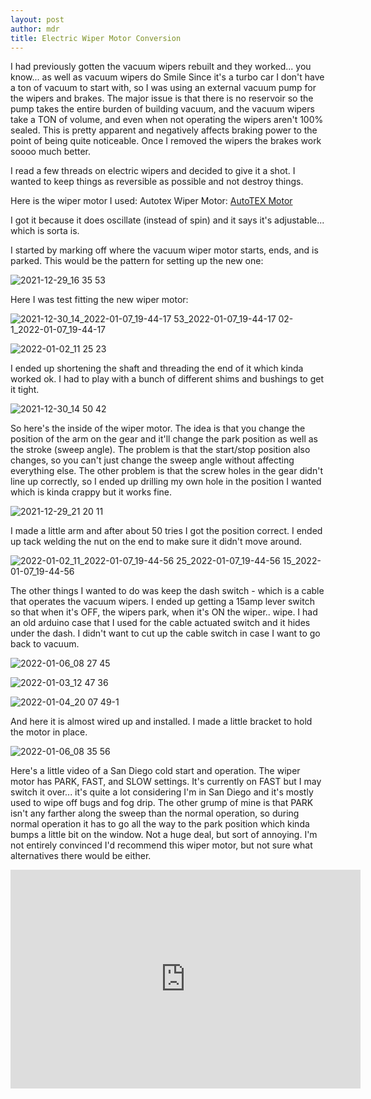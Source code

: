 ```yaml
---
layout: post
author: mdr
title: Electric Wiper Motor Conversion
---
```


I had previously gotten the vacuum wipers rebuilt and they worked... you know... as well as vacuum wipers do Smile Since it's a turbo car I don't have a ton of vacuum to start with, so I was using an external vacuum pump for the wipers and brakes. The major issue is that there is no reservoir so the pump takes the entire burden of building vacuum, and the vacuum wipers take a TON of volume, and even when not operating the wipers aren't 100% sealed. This is pretty apparent and negatively affects braking power to the point of being quite noticeable. Once I removed the wipers the brakes work soooo much better.

I read a few threads on electric wipers and decided to give it a shot. I wanted to keep things as reversible as possible and not destroy things.

Here is the wiper motor I used:
Autotex Wiper Motor: [AutoTEX Motor](https://getautotex.com/products/4r2-12-r110d-two-and-a-half-inch-2-5-shaft-12v)

I got it because it does oscillate (instead of spin) and it says it's adjustable... which is sorta is.

I started by marking off where the vacuum wiper motor starts, ends, and is parked. This would be the pattern for setting up the new one:

![2021-12-29_16 35 53](https://user-images.githubusercontent.com/1479022/178315218-238fac5a-6cdc-43a3-bab6-f74d75fa21d5.jpeg)

Here I was test fitting the new wiper motor:

![2021-12-30_14_2022-01-07_19-44-17 53_2022-01-07_19-44-17 02-1_2022-01-07_19-44-17](https://user-images.githubusercontent.com/1479022/178315239-67d23dc8-6ecc-4c88-9651-2a6832644133.jpeg)

![2022-01-02_11 25 23](https://user-images.githubusercontent.com/1479022/178315246-665ec648-809d-4958-b634-5b1f16d32a27.jpeg)

I ended up shortening the shaft and threading the end of it which kinda worked ok. I had to play with a bunch of different shims and bushings to get it tight. 

![2021-12-30_14 50 42](https://user-images.githubusercontent.com/1479022/178315243-63ff5350-cde5-4443-a5cd-765580faac41.jpeg)

So here's the inside of the wiper motor. The idea is that you change the position of the arm on the gear and it'll change the park position as well as the stroke (sweep angle). The problem is that the start/stop position also changes, so you can't just change the sweep angle without affecting everything else. The other problem is that the screw holes in the gear didn't line up correctly, so I ended up drilling my own hole in the position I wanted which is kinda crappy but it works fine. 

![2021-12-29_21 20 11](https://user-images.githubusercontent.com/1479022/178315230-d56d6940-ce1d-4e5a-a497-c09571d17615.jpeg)

I made a little arm and after about 50 tries I got the position correct. I ended up tack welding the nut on the end to make sure it didn't move around. 

![2022-01-02_11_2022-01-07_19-44-56 25_2022-01-07_19-44-56 15_2022-01-07_19-44-56](https://user-images.githubusercontent.com/1479022/178315244-0ed38fe5-2cdd-4e1c-8f52-b58ae4f87ae6.jpeg)

The other things I wanted to do was keep the dash switch - which is a cable that operates the vacuum wipers. I ended up getting a 15amp lever switch so that when it's OFF, the wipers park, when it's ON the wiper.. wipe. I had an old arduino case that I used for the cable actuated switch and it hides under the dash. I didn't want to cut up the cable switch in case I want to go back to vacuum. 

![2022-01-06_08 27 45](https://user-images.githubusercontent.com/1479022/178315253-801847c4-b527-40e9-aff1-02e3a52d6c27.jpeg)

![2022-01-03_12 47 36](https://user-images.githubusercontent.com/1479022/178315248-e0d36b51-d070-449f-8cc1-8137d965da02.jpeg)

![2022-01-04_20 07 49-1](https://user-images.githubusercontent.com/1479022/178315250-2465583f-5478-400e-aef5-43d28439cc1b.jpeg)

And here it is almost wired up and installed. I made a little bracket to hold the motor in place.  

![2022-01-06_08 35 56](https://user-images.githubusercontent.com/1479022/178315254-09b5344a-17bd-45b0-8ac9-7925d5257a55.jpeg)

Here's a little video of a San Diego cold start and operation. The wiper motor has PARK, FAST, and SLOW settings. It's currently on FAST but I may switch it over... it's quite a lot considering I'm in San Diego and it's mostly used to wipe off bugs and fog drip. The other grump of mine is that PARK isn't any farther along the sweep than the normal operation, so during normal operation it has to go all the way to the park position which kinda bumps a little bit on the window. Not a huge deal, but sort of annoying. I'm not entirely convinced I'd recommend this wiper motor, but not sure what alternatives there would be either.

<iframe width="560" height="350" src="https://www.youtube.com/embed/2oCY2xdx2Rs" title="Rambler Wipers Test" frameborder="0" allow="accelerometer; autoplay; clipboard-write; encrypted-media; gyroscope; picture-in-picture" allowfullscreen></iframe>
